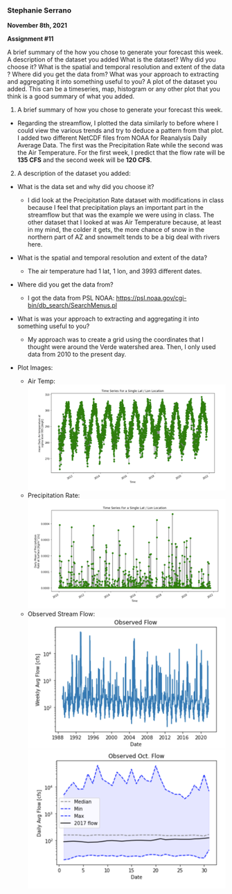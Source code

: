 ### Stephanie Serrano
**November 8th, 2021**

**Assignment #11**

A brief summary of the how you chose to generate your forecast this week.
A description of the dataset you added
What is the dataset? Why did you choose it?
What is the spatial and temporal resolution and extent of the data ?
Where did you get the data from?
What was your approach to extracting and aggregating it into something useful to you?
A plot of the dataset you added. This can be a timeseries, map, histogram or any other plot that you think is a good summary of what you added.

1. A brief summary of how you chose to generate your forecast this week.
  - Regarding the streamflow, I plotted the data similarly to before where I could view the various trends and try to deduce a pattern from that plot. I added two different NetCDF files from NOAA for Reanalysis Daily Average Data. The first was the Precipitation Rate while the second was the Air Temperature. For the first week, I predict that the flow rate will be **135 CFS** and the second week will be **120 CFS**.


2. A description of the dataset you added:
  - What is the data set and why did you choose it?
    - I did look at the Precipitation Rate dataset with modifications in class because I feel that precipitation plays an important part in the streamflow but that was the example we were using in class. The other dataset that I looked at was Air Temperature because, at least in my mind, the colder it gets, the more chance of snow in the northern part of AZ and snowmelt tends to be a big deal with rivers here.
  - What is the spatial and temporal resolution and extent of the data?
    - The air temperature had 1 lat, 1 lon, and 3993 different dates.
  - Where did you get the data from?
    - I got the data from PSL NOAA: https://psl.noaa.gov/cgi-bin/db_search/SearchMenus.pl
  - What is was your approach to extracting and aggregating it into something useful to you?
    - My approach was to create a grid using the coordinates that I thought were around the Verde watershed area. Then, I only used data from 2010 to the present day.

  - Plot Images:
    - Air Temp:
      ![](assets/Serrano_HW11-97470fc4.png)
    - Precipitation Rate:
      ![](assets/Serrano_HW11-1716d6ab.png)
    - Observed Stream Flow:
      ![](assets/Serrano_HW11-7cd544ac.png)
      ![](assets/Serrano_HW11-0542a954.png)
